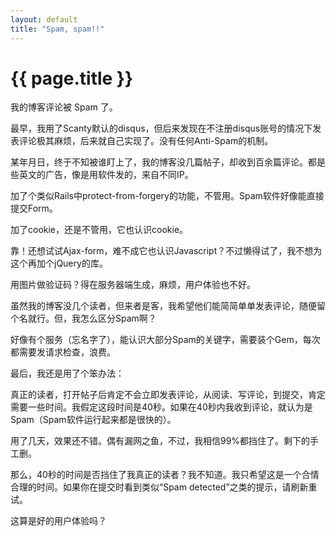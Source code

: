 ```yaml
---
layout: default
title: "Spam, spam!!"
---
```


# {{ page.title }}

我的博客评论被 Spam 了。

最早，我用了Scanty默认的disqus，但后来发现在不注册disqus账号的情况下发表评论极其麻烦，后来就自己实现了。没有任何Anti-Spam的机制。

某年月日，终于不知被谁盯上了，我的博客没几篇帖子，却收到百余篇评论。都是些英文的广告，像是用软件发的，来自不同IP。

加了个类似Rails中protect-from-forgery的功能，不管用。Spam软件好像能直接提交Form。

加了cookie，还是不管用，它也认识cookie。 

靠！还想试试Ajax-form，难不成它也认识Javascript？不过懒得试了，我不想为这个再加个jQuery的库。

用图片做验证码？得在服务器端生成，麻烦，用户体验也不好。

虽然我的博客没几个读者，但来者是客，我希望他们能简简单单发表评论，随便留个名就行。但，我怎么区分Spam啊？

好像有个服务（忘名字了），能认识大部分Spam的关键字，需要装个Gem，每次都需要发请求检查，浪费。

最后，我还是用了个笨办法：

真正的读者，打开帖子后肯定不会立即发表评论，从阅读、写评论，到提交，肯定需要一些时间。我假定这段时间是40秒。如果在40秒内我收到评论，就认为是Spam（Spam软件运行起来都是很快的）。

用了几天，效果还不错。偶有漏网之鱼，不过，我相信99%都挡住了。剩下的手工删。

那么，40秒的时间是否挡住了我真正的读者？我不知道。我只希望这是一个合情合理的时间。如果你在提交时看到类似“Spam detected”之类的提示，请刷新重试。

这算是好的用户体验吗？
